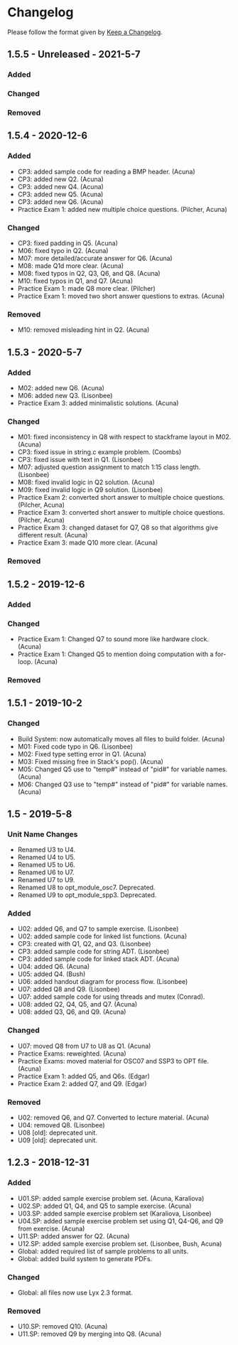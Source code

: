 # Changelog
Please follow the format given by [Keep a Changelog](https://keepachangelog.com/en/1.0.0/).

## 1.5.5 - Unreleased - 2021-5-7
### Added
### Changed
### Removed

## 1.5.4 - 2020-12-6
### Added
- CP3: added sample code for reading a BMP header. (Acuna)
- CP3: added new Q2. (Acuna)
- CP3: added new Q4. (Acuna)
- CP3: added new Q5. (Acuna)
- CP3: added new Q6. (Acuna)
- Practice Exam 1: added new multiple choice questions. (Pilcher, Acuna)
### Changed
- CP3: fixed padding in Q5. (Acuna)
- M06: fixed typo in Q2. (Acuna)
- M07: more detailed/accurate answer for Q6. (Acuna)
- M08: made Q1d more clear. (Acuna)
- M08: fixed typos in Q2, Q3, Q6, and Q8. (Acuna)
- M10: fixed typos in Q1, and Q7. (Acuna)
- Practice Exam 1: made Q8 more clear. (Pilcher)
- Practice Exam 1: moved two short answer questions to extras. (Acuna)
### Removed
- M10: removed misleading hint in Q2. (Acuna)

## 1.5.3 - 2020-5-7
### Added
- M02: added new Q6. (Acuna)
- M06: added new Q3. (Lisonbee)
- Practice Exam 3: added minimalistic solutions. (Acuna)
### Changed
- M01: fixed inconsistency in Q8 with respect to stackframe layout in M02. (Acuna)
- CP3: fixed issue in string.c example problem. (Coombs)
- CP3: fixed issue with text in Q1. (Lisonbee)
- M07: adjusted question assignment to match 1:15 class length. (Lisonbee)
- M08: fixed invalid logic in Q2 solution. (Acuna)
- M09: fixed invalid logic in Q9 solution. (Lisonbee)
- Practice Exam 2: converted short answer to multiple choice questions. (Pilcher, Acuna)
- Practice Exam 3: converted short answer to multiple choice questions. (Pilcher, Acuna)
- Practice Exam 3: changed dataset for Q7, Q8 so that algorithms give different result. (Acuna)
- Practice Exam 3: made Q10 more clear. (Acuna)
### Removed

## 1.5.2 - 2019-12-6
### Added
### Changed
- Practice Exam 1: Changed Q7 to sound more like hardware clock. (Acuna)
- Practice Exam 1: Changed Q5 to mention doing computation with a for-loop. (Acuna)

### Removed

## 1.5.1 - 2019-10-2
### Changed
- Build System: now automatically moves all files to build folder. (Acuna)
- M01: Fixed code typo in Q6. (Lisonbee)
- M02: Fixed type setting error in Q1. (Acuna)
- M03: Fixed missing free in Stack's pop(). (Acuna)
- M05: Changed Q5 use to "temp#" instead of "pid#" for variable names. (Acuna)
- M06: Changed Q3 use to "temp#" instead of "pid#" for variable names. (Acuna)

## 1.5 - 2019-5-8
### Unit Name Changes
- Renamed U3 to U4.
- Renamed U4 to U5.
- Renamed U5 to U6.
- Renamed U6 to U7.
- Renamed U7 to U9.
- Renamed U8 to opt_module_osc7. Deprecated.
- Renamed U9 to opt_module_spp3. Deprecated.

### Added
- U02: added Q6, and Q7 to sample exercise. (Lisonbee)
- U02: added sample code for linked list functions. (Acuna)
- CP3: created with Q1, Q2, and Q3. (Lisonbee)
- CP3: added sample code for string ADT. (Lisonbee)
- CP3: added sample code for linked stack ADT. (Acuna)
- U04: added Q6. (Acuna)
- U05: added Q4. (Bush)
- U06: added handout diagram for process flow. (Lisonbee)
- U07: added Q8 and Q9. (Lisonbee)
- U07: added sample code for using threads and mutex (Conrad).
- U08: added Q2, Q4, Q5, and Q7. (Acuna)
- U08: added Q3, Q6, and Q9. (Acuna)

### Changed
- U07: moved Q8 from U7 to U8 as Q1. (Acuna)
- Practice Exams: reweighted. (Acuna)
- Practice Exams: moved material for OSC07 and SSP3 to OPT file. (Acuna)
- Practice Exam 1: added Q5, and Q6s. (Edgar)
- Practice Exam 2: added Q7, and Q9. (Edgar)

### Removed
- U02: removed Q6, and Q7. Converted to lecture material. (Acuna)
- U04: removed Q8. (Lisonbee)
- U08 [old]: deprecated unit.
- U09 [old]: deprecated unit.


## 1.2.3 - 2018-12-31
### Added
- U01.SP: added sample exercise problem set. (Acuna, Karaliova)
- U02.SP: added Q1, Q4, and Q5 to sample exercise. (Acuna)
- U03.SP: added sample exercise problem set (Karaliova, Lisonbee)
- U04.SP: added sample exercise problem set using Q1, Q4-Q6, and Q9 from exercise. (Acuna)
- U11.SP: added answer for Q2. (Acuna)
- U12.SP: added sample exercise problem set. (Lisonbee, Bush, Acuna)
- Global: added required list of sample problems to all units.
- Global: added build system to generate PDFs.

### Changed
- Global: all files now use Lyx 2.3 format.

### Removed
- U10.SP: removed Q10. (Acuna)
- U11.SP: removed Q9 by merging into Q8. (Acuna)

[Unreleased]: https://github.com/racuna1/ser334-public/compare/v1.5...HEAD
[1.5]: https://github.com/racuna1/ser334-public/compare/v1.2.3...1.5